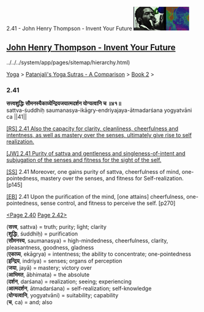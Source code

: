 2.41 - John Henry Thompson - Invent Your Future [![John Henry Thompson - Invent Your Future](../../../_/rsrc/1329567069254/config/customLogo.gif-revision=6.png)](../../../index.html)

[John Henry Thompson - Invent Your Future](../../../index.html)
---------------------------------------------------------------

../../../system/app/pages/sitemap/hierarchy.html)
    

[Yoga](../../../yoga.html)‎ > ‎[Patanjali's Yoga Sutras - A Comparison](../../patanjani.html)‎ > ‎[Book 2](../book-2.html)‎ > ‎

### 2.41

**सत्त्वशुद्धिः सौमनस्यैकाग्र्येन्द्रियजयात्मदर्शन योग्यत्वानि च ॥४१॥**  
sattva-śuddhiḥ saumanasya-ikāgry-endriyajaya-ātmadarśana yogyatvāni ca ||41||  
  
  
[\[RS\] 2.41 Also the capacity for clarity, cleanliness, cheerfulness and intentness, as well as mastery over the senses, ultimately give rise to self realization.](http://www.ashtangayoga.info/philosophy/yoga-sutra-patanjali/chapter-2/item/sattva-shuddhih-saumanasya-ikagry-endriyajaya/)  
  
[\[JW\] 2.41 Purity of sattva and gentleness and singleness-of-intent and subjugation of the senses and fitness for the sight of the self.](http://books.google.com/books?id=YzFImjtOxUwC&pg=PA188&ci=174%2C788%2C731%2C79&source=bookclip)  
  
[\[SS\]](http://www.amazon.com/Yoga-Sutras-Patanjali-Commentary-Satchidananda/dp/0932040381) 2.41 Moreover, one gains purity of sattva, cheerfulness of mind, one-pointedness, mastery over the senses, and fitness for Self-realization. \[p145\]  
  
[\[EB\]](http://www.amazon.com/Yoga-Sutras-Patanjali-Translation-Commentary/dp/0865477361/ref=sr_1_1?ie=UTF8&s=books&qid=1250508322&sr=1-1) 2.41 Upon the purification of the mind, \[one attains\] cheerfulness, one-pointedness, sense control, and fitness to perceive the self. \[p270\]  
  
  
[<Page 2.40](240.html)  [Page 2.42>](242.html)  
  

(**सत्त्व**, sattva) = truth; purity; light; clarity  
(**शुद्धिः**, śuddhiḥ) = purification  
(**सौमनस्य**, saumanasya) = high-mindedness, cheerfulness, clarity, pleasantness, goodness, gladness  
(**एकाग्र्य**, ekāgrya) = intentness; the ability to concentrate; one-pointedness  
(**इन्द्रिय**, indriya) = senses; organs of perception  
(**जया**, jayā) = mastery; victory over  
(**आभिमत**, ābhimata) = the absolute  
(**दर्शन**, darśana) = realization; seeing; experiencing  
(**आत्मदर्शन**, ātmadarśana) = self-realization; self-knowledge  
(**योग्यत्वानि**, yogyatvāni) = suitability; capability  
(**च**, ca) = and; also

